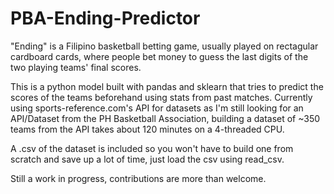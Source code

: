 # PBA-Ending-Predictor
"Ending" is a Filipino basketball betting game, usually played on rectagular cardboard cards, where people bet money to guess the last digits of the two playing teams' final scores.

This is a python model built with pandas and sklearn that tries to predict the scores of the teams beforehand using stats from past matches.
Currently using sports-reference.com's API for datasets as I'm still looking for an API/Dataset from the PH Basketball Association, building a dataset of ~350 teams from the API takes about 120 minutes on a 4-threaded CPU.

A .csv of the dataset is included so you won't have to build one from scratch and save up a lot of time, just load the csv using read_csv.

Still a work in progress, contributions are more than welcome.
